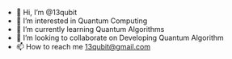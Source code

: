 - 👋 Hi, I’m @13qubit
- 👀 I’m interested in Quantum Computing
- 🌱 I’m currently learning Quantum Algorithms 
- 💞️ I’m looking to collaborate on Developing Quantum Algorithm
- 📫 How to reach me 13qubit@gmail.com

<!---
13qubit/13qubit is a ✨ special ✨ repository because its `README.md` (this file) appears on your GitHub profile.
You can click the Preview link to take a look at your changes.
--->
